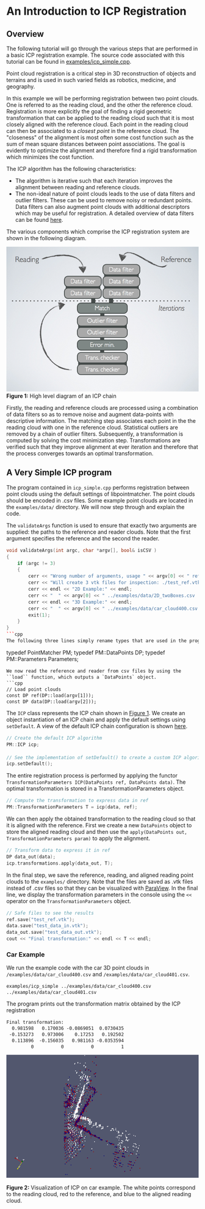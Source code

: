 # An Introduction to ICP Registration

## Overview

The following tutorial will go through the various steps that are performed in a basic ICP registration example.  The source code associated with this tutorial can be found in [examples/icp_simple.cpp](../examples/icp_simple.cpp).

Point cloud registration is a critical step in 3D reconstruction of objects and terrains and is used in such varied fields as robotics, medicine, and geography. 

In this example we will be performing registration between two point clouds.  One is referred to as the reading cloud, and the other the reference cloud.  Registration is more explicitly the goal of finding a rigid geometric transformation that can be applied to the reading cloud such that it is most closely aligned with the reference cloud.  Each point in the reading cloud can then be associated to a *closest point* in the reference cloud.  The "closeness" of the alignment is most often some cost function such as the sum of mean square distances between point associations.  The goal is evidently to optimize the alignment and therefore find a rigid transformation which minimizes the cost function.

The ICP algorithm has the following characteristics:

* The algorithm is iterative such that each iteration improves the alignment between reading and reference clouds.
* The non-ideal nature of point clouds leads to the use of data filters and outlier filters.  These can be used to remove noisy or redundant points.  Data filters can also augment point clouds with additional descriptors which may be useful for registration.  A detailed overview of data filters can be found [here](Datafilters.md).

The various components which comprise the ICP registration system are shown in the following diagram.    

![alt text](images/modular_cloud_matcher_icp_chain.png)
**Figure 1:** High level diagram of an ICP chain<a name="icp_chain_diagram"></a>

Firstly, the reading and reference clouds are processed using a combination of data filters so as to remove noise and augment data-points with descriptive information.  The matching step associates each point in the the reading cloud with one in the reference cloud.  Statistical outliers are removed by a chain of outlier filters.  Subsequently, a transformation is computed by solving the cost minimization step.  Transformations are verified such that they improve alignment at ever iteration and therefore that the process converges towards an optimal transformation.

## A Very Simple ICP program
The program contained in `icp_simple.cpp` performs registration between point clouds using the default settings of libpointmatcher.  The point clouds should be encoded in .csv files.  Some example point clouds are located in the `examples/data/` directory.  We will now step through and explain the code.

The `validateArgs` function is used to ensure that exactly two arguments are supplied: the paths to the reference and reader clouds.  Note that the first argument specifies the reference and the second the reader. 
```cpp
void validateArgs(int argc, char *argv[], bool& isCSV )
{
	if (argc != 3)
	{
		cerr << "Wrong number of arguments, usage " << argv[0] << " reference.csv reading.csv" << endl;
		cerr << "Will create 3 vtk files for inspection: ./test_ref.vtk, ./test_data_in.vtk and ./test_data_out.vtk" << endl;
		cerr << endl << "2D Example:" << endl;
		cerr << "  " << argv[0] << " ../examples/data/2D_twoBoxes.csv ../examples/data/2D_oneBox.csv" << endl;
		cerr << endl << "3D Example:" << endl;
		cerr << "  " << argv[0] << " ../examples/data/car_cloud400.csv ../examples/data/car_cloud401.csv" << endl;
		exit(1);
	}
}
```cpp
The following three lines simply rename types that are used in the program into something more convenient.  The `PointMatcher` base class contains all the relevant objects and functions that are used in the ICP process.  The `DataPoints` class represents a point cloud.
```
typedef PointMatcher<float> PM;
typedef PM::DataPoints DP;
typedef PM::Parameters Parameters;
```
We now read the reference and reader from csv files by using the ``load`` function, which outputs a `DataPoints` object.
```cpp
// Load point clouds
const DP ref(DP::load(argv[1]));
const DP data(DP::load(argv[2]));
```
The `ICP` class represents the ICP chain shown in [Figure 1](#icp_chain_diagram).  We create an object instantiation of an ICP chain and apply the default settings using `setDefault`.  A view of the default ICP chain configuration is shown [here](DefaultICPConfiguration.md).
```cpp
// Create the default ICP algorithm
PM::ICP icp;
	
// See the implementation of setDefault() to create a custom ICP algorithm
icp.setDefault();
```
The entire registration process is performed by applying the functor `TransformationParameters ICP(DataPoints ref, DataPoints data)`.  The optimal transformation is stored in a TransformationParameters object.
```cpp
// Compute the transformation to express data in ref
PM::TransformationParameters T = icp(data, ref);
```
We can then apply the obtained transformation to the reading cloud so that it is aligned with the reference.  First we create a new `DataPoints` object to store the aligned reading cloud and then use the `apply(DataPoints out, TransformationParameters param)` to apply the alignment.
```cpp
// Transform data to express it in ref
DP data_out(data);
icp.transformations.apply(data_out, T);
```
In the final step, we save the reference, reading, and aligned reading point clouds to the `examples/` directory.  Note that the files are saved as .vtk files instead of .csv files so that they can be visualized with [ParaView](http://www.paraview.org/).  In the final line, we display the transformation parameters in the console using the `<<` operator on the `TransformationParameters` object.
```cpp
// Safe files to see the results
ref.save("test_ref.vtk");
data.save("test_data_in.vtk");
data_out.save("test_data_out.vtk");
cout << "Final transformation:" << endl << T << endl;
```

### Car Example
We run the example code with the car 3D point clouds in `/examples/data/car_cloud400.csv` and `/examples/data/car_cloud401.csv`.
```
examples/icp_simple ../examples/data/car_cloud400.csv ../examples/data/car_cloud401.csv
```
The program prints out the transformation matrix obtained by the ICP registration
```
Final transformation:
  0.981598   0.170036 -0.0869051  0.0730435
 -0.153273   0.973006    0.17253   0.192502
  0.113896  -0.156035   0.981163 -0.0353594
         0          0          0          1
```
![car example](images/car_example.png)

**Figure 2:** Visualization of ICP on car example.  The white points correspond to the reading cloud, red to the reference, and blue to the aligned reading cloud.
